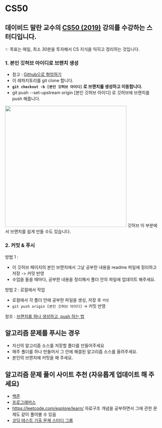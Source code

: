 # CS50
데이비드 말란 교수의 [CS50 (2019)](https://www.boostcourse.org/cs112/joinLectures/41307) 강의를 수강하는 스터디입니다.
---

✨ 목표는 매일, 최소 30분을 투자해서 CS 지식을 익히고 정리하는 것입니다.


### 1. 본인 깃허브 아이디로 브랜치 생성
- 참고 : [Github으로 협업하기](https://victorydntmd.tistory.com/91)
- 이 레파지토리를 git clone 합니다.
- **`git checkout -b [본인 깃허브 아이디]` 로 브랜치를 생성하고 이동합니다.**
- git push --set-upstream origin [본인 깃허브 아이디] 로 깃허브에 브랜치를 push 해줍니다.

<img src="https://user-images.githubusercontent.com/61692777/114558530-bd09b900-9ca5-11eb-984d-d6d7b49bfbd8.png" width="400">
깃허브 이 부분에서 브랜치를 쉽게 만들 수도 있습니다.



### 2. 커밋 & 푸시

방법 1 :
- 이 깃허브 페이지의 본인 브랜치에서 그날 공부한 내용을 readme 파일에 정리하고 저장 -> 커밋 반영
- 수업을 들을 때마다, 공부한 내용을 정리해서 폴더 안의 파일에 업데이트 해주세요.

방법 2 : 로컬에서 작업
- 로컬에서 각 폴더 안에 공부한 파일을 생성, 저장 후 `커밋`
- `git push origin [본인 깃허브 아이디]` -> 커밋 반영

참조 : [브랜치를 하나 생성하고, push 하는 법](https://ychae-leah.tistory.com/59)


## 알고리즘 문제를 푸시는 경우

- 자신의 알고리즘 소스를 저장할 폴더를 만들어주세요
- 매주 폴더를 하나 만들어서 그 안에 해결된 알고리즘 소스를 올려주세요.
- 본인의 브랜치에 커밋을 해 주세요.


## 알고리즘 문제 풀이 사이트 추천 (자유롭게 업데이트 해 주세요)
- [백준](https://www.acmicpc.net/)
- [프로그래머스](https://programmers.co.kr/learn/challenges)
- https://leetcode.com/explore/learn/ 자료구조 개념을 공부하면서 그에 관한 문제도 같이 풀어볼 수 있음
- [코딩 테스트 기출 문제 스터디 그룹](https://github.com/CodeTest-StudyGroup/Code-Test-Study)

